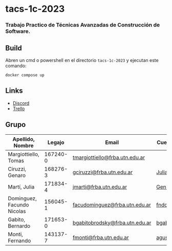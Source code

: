 # tacs-1c-2023
### Trabajo Practico de Técnicas Avanzadas de Construcción de Software. ###

## Build ##
Abren un cmd o powershell en el directorio `tacs-1c-2023` y ejecutan este comando:

```
docker compose up
```

## Links ##
* [Discord](https://discord.gg/ChK8N2h5 "Discord")
* [Trello](https://trello.com/w/tacs1c2023)

## Grupo ##
Apellido, Nombre | Legajo | Email | Cuenta GitHub
------------- | ------------- | ------------- | -------------
Margiottiello, Tomas  |  167240-0 | tmargiottiello@frba.utn.edu.ar |
Ciruzzi, Genaro | 168276-3 | gciruzzi@frba.utn.edu.ar | [JuliaMartiUTN](https://github.com/JuliaMartiUTN)
Martí, Julia | 171834-4 | jmarti@frba.utn.edu.ar | [Gen13673](https://github.com/Gen13673)
Dominguez, Facundo Nicolas | 156045-1 | facudominguez@frba.utn.edu.ar | [fndominguez](https://github.com/fndominguez)
Gabito, Bernardo | 171653-0 | bgabitobrodsky@frba.utn.edu.ar | [bgabitobrodsky](https://github.com/bgabitobrodsky)
Monti, Fernando | 143137-7 | fmonti@frba.utn.edu.ar | [agustinmonti](https://github.com/agustinmonti)

